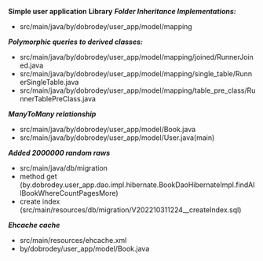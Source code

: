 **Simple user application**
**Library**
***Folder Inheritance Implementations:***
- src/main/java/by/dobrodey/user_app/model/mapping

***Polymorphic queries to derived classes:***
- src/main/java/by/dobrodey/user_app/model/mapping/joined/RunnerJoined.java
- src/main/java/by/dobrodey/user_app/model/mapping/single_table/RunnerSingleTable.java
- src/main/java/by/dobrodey/user_app/model/mapping/table_pre_class/RunnerTablePreClass.java

***ManyToMany relationship***
- src/main/java/by/dobrodey/user_app/model/Book.java
- src/main/java/by/dobrodey/user_app/model/User.java(main)

***Added 2000000 random raws***
- src/main/java/db/migration
- method get (by.dobrodey.user_app.dao.impl.hibernate.BookDaoHibernateImpl.findAllBookWhereCountPagesMore)
- create index (src/main/resources/db/migration/V202210311224__createIndex.sql)

***Ehcache cache***
- src/main/resources/ehcache.xml
- by/dobrodey/user_app/model/Book.java















